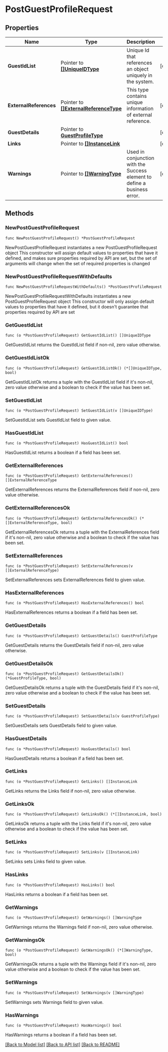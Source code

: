 # PostGuestProfileRequest

## Properties

Name | Type | Description | Notes
------------ | ------------- | ------------- | -------------
**GuestIdList** | Pointer to [**[]UniqueIDType**](UniqueIDType.md) | Unique Id that references an object uniquely in the system. | [optional] 
**ExternalReferences** | Pointer to [**[]ExternalReferenceType**](ExternalReferenceType.md) | This type contains unique information of external reference. | [optional] 
**GuestDetails** | Pointer to [**GuestProfileType**](GuestProfileType.md) |  | [optional] 
**Links** | Pointer to [**[]InstanceLink**](InstanceLink.md) |  | [optional] 
**Warnings** | Pointer to [**[]WarningType**](WarningType.md) | Used in conjunction with the Success element to define a business error. | [optional] 

## Methods

### NewPostGuestProfileRequest

`func NewPostGuestProfileRequest() *PostGuestProfileRequest`

NewPostGuestProfileRequest instantiates a new PostGuestProfileRequest object
This constructor will assign default values to properties that have it defined,
and makes sure properties required by API are set, but the set of arguments
will change when the set of required properties is changed

### NewPostGuestProfileRequestWithDefaults

`func NewPostGuestProfileRequestWithDefaults() *PostGuestProfileRequest`

NewPostGuestProfileRequestWithDefaults instantiates a new PostGuestProfileRequest object
This constructor will only assign default values to properties that have it defined,
but it doesn't guarantee that properties required by API are set

### GetGuestIdList

`func (o *PostGuestProfileRequest) GetGuestIdList() []UniqueIDType`

GetGuestIdList returns the GuestIdList field if non-nil, zero value otherwise.

### GetGuestIdListOk

`func (o *PostGuestProfileRequest) GetGuestIdListOk() (*[]UniqueIDType, bool)`

GetGuestIdListOk returns a tuple with the GuestIdList field if it's non-nil, zero value otherwise
and a boolean to check if the value has been set.

### SetGuestIdList

`func (o *PostGuestProfileRequest) SetGuestIdList(v []UniqueIDType)`

SetGuestIdList sets GuestIdList field to given value.

### HasGuestIdList

`func (o *PostGuestProfileRequest) HasGuestIdList() bool`

HasGuestIdList returns a boolean if a field has been set.

### GetExternalReferences

`func (o *PostGuestProfileRequest) GetExternalReferences() []ExternalReferenceType`

GetExternalReferences returns the ExternalReferences field if non-nil, zero value otherwise.

### GetExternalReferencesOk

`func (o *PostGuestProfileRequest) GetExternalReferencesOk() (*[]ExternalReferenceType, bool)`

GetExternalReferencesOk returns a tuple with the ExternalReferences field if it's non-nil, zero value otherwise
and a boolean to check if the value has been set.

### SetExternalReferences

`func (o *PostGuestProfileRequest) SetExternalReferences(v []ExternalReferenceType)`

SetExternalReferences sets ExternalReferences field to given value.

### HasExternalReferences

`func (o *PostGuestProfileRequest) HasExternalReferences() bool`

HasExternalReferences returns a boolean if a field has been set.

### GetGuestDetails

`func (o *PostGuestProfileRequest) GetGuestDetails() GuestProfileType`

GetGuestDetails returns the GuestDetails field if non-nil, zero value otherwise.

### GetGuestDetailsOk

`func (o *PostGuestProfileRequest) GetGuestDetailsOk() (*GuestProfileType, bool)`

GetGuestDetailsOk returns a tuple with the GuestDetails field if it's non-nil, zero value otherwise
and a boolean to check if the value has been set.

### SetGuestDetails

`func (o *PostGuestProfileRequest) SetGuestDetails(v GuestProfileType)`

SetGuestDetails sets GuestDetails field to given value.

### HasGuestDetails

`func (o *PostGuestProfileRequest) HasGuestDetails() bool`

HasGuestDetails returns a boolean if a field has been set.

### GetLinks

`func (o *PostGuestProfileRequest) GetLinks() []InstanceLink`

GetLinks returns the Links field if non-nil, zero value otherwise.

### GetLinksOk

`func (o *PostGuestProfileRequest) GetLinksOk() (*[]InstanceLink, bool)`

GetLinksOk returns a tuple with the Links field if it's non-nil, zero value otherwise
and a boolean to check if the value has been set.

### SetLinks

`func (o *PostGuestProfileRequest) SetLinks(v []InstanceLink)`

SetLinks sets Links field to given value.

### HasLinks

`func (o *PostGuestProfileRequest) HasLinks() bool`

HasLinks returns a boolean if a field has been set.

### GetWarnings

`func (o *PostGuestProfileRequest) GetWarnings() []WarningType`

GetWarnings returns the Warnings field if non-nil, zero value otherwise.

### GetWarningsOk

`func (o *PostGuestProfileRequest) GetWarningsOk() (*[]WarningType, bool)`

GetWarningsOk returns a tuple with the Warnings field if it's non-nil, zero value otherwise
and a boolean to check if the value has been set.

### SetWarnings

`func (o *PostGuestProfileRequest) SetWarnings(v []WarningType)`

SetWarnings sets Warnings field to given value.

### HasWarnings

`func (o *PostGuestProfileRequest) HasWarnings() bool`

HasWarnings returns a boolean if a field has been set.


[[Back to Model list]](../README.md#documentation-for-models) [[Back to API list]](../README.md#documentation-for-api-endpoints) [[Back to README]](../README.md)


